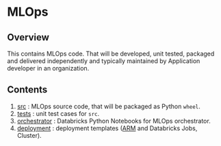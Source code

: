 # MLOps

## Overview

This contains MLOps code. That will be developed, unit tested, packaged and delivered independently and typically maintained by Application developer in an organization.

## Contents

1. [src](src/) : MLOps source code, that will be packaged as Python `wheel`.
2. [tests](tests/) : unit test cases for `src`.
3. [orchestrator](orchestrator/) : Databricks Python Notebooks for MLOps orchestrator.
4. [deployment](deployment/) : deployment templates ([ARM](https://docs.microsoft.com/en-us/azure/azure-resource-manager/templates/overview) and Databricks Jobs, Cluster).

